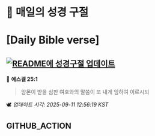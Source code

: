 # 🙏 매일의 성경 구절
# [Daily Bible verse]
## [![README에 성경구절 업데이트](https://github.com/DONGSUKA/first_test/actions/workflows/update-readme-bible.yml/badge.svg)](https://github.com/DONGSUKA/first_test/actions/workflows/update-readme-bible.yml)
<!-- START_BIBLE_VERSE -->
📖 **에스겔 25:1**
> 암몬이 받을 심판 여호와의 말씀이 또 내게 임하여 이르시되

🕊️ _업데이트 시각: 2025-09-11 12:56:19 KST_
  <!-- END_BIBLE_VERSE -->
## GITHUB_ACTION
